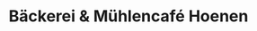 ---
title: "Bäckerei & Mühlencafé Hoenen"
url: /krefeld/baeckerei-und-muehlencafe-hoenen/
shop: Bäckerei
---